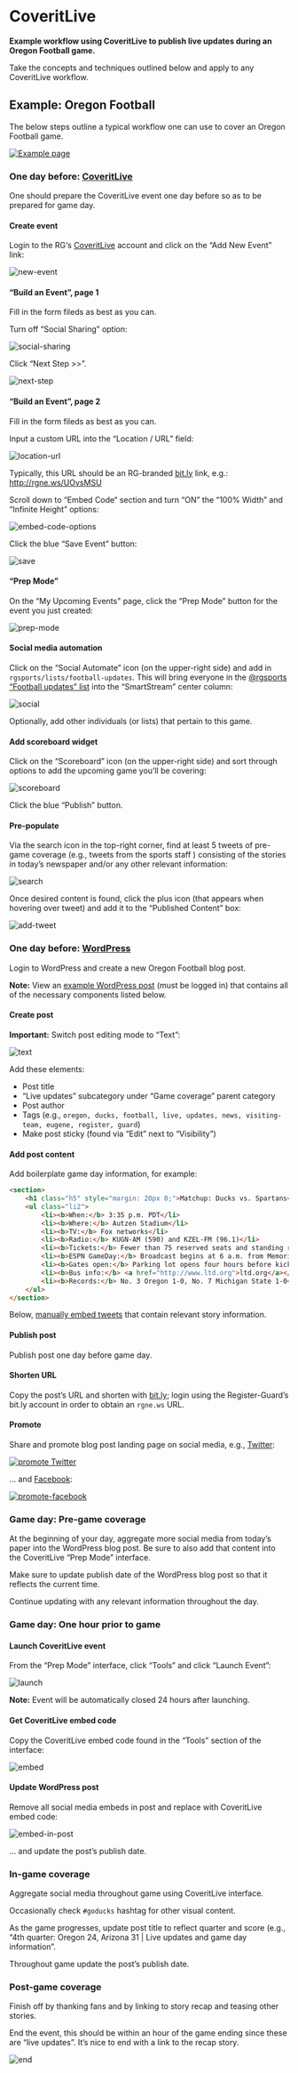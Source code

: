 # CoveritLive

**Example workflow using CoveritLive to publish live updates during an Oregon Football game.**

Take the concepts and techniques outlined below and apply to any CoveritLive workflow.

## Example: Oregon Football

The below steps outline a typical workflow one can use to cover an Oregon Football game.

[![Example page](https://cloud.githubusercontent.com/assets/4853944/4329161/422e346c-3f92-11e4-9f28-1cf35e49b53b.png)](https://cloud.githubusercontent.com/assets/4853944/4329161/422e346c-3f92-11e4-9f28-1cf35e49b53b.png)

### One day before: [CoveritLive](http://www.coveritlive.com/)

One should prepare the CoveritLive event one day before so as to be prepared for game day.

#### Create event

Login to the RG‘s [CoveritLive](http://www.coveritlive.com/) account and click on the “Add New Event” link:

![new-event](https://cloud.githubusercontent.com/assets/218624/4510407/1c3fbc28-4b2a-11e4-923b-2f7cba3fcfb8.gif)

#### “Build an Event”, page 1

Fill in the form fileds as best as you can.

Turn off “Social Sharing” option:

![social-sharing](https://cloud.githubusercontent.com/assets/218624/4484825/9a0d6314-49c0-11e4-8ac1-f8f75cd8470b.png)

Click “Next Step >>”.

![next-step](https://cloud.githubusercontent.com/assets/218624/4510446/7bf5a830-4b2a-11e4-9401-f165266fcc47.gif)

#### “Build an Event”, page 2

Fill in the form fileds as best as you can.

Input a custom URL into the “Location / URL” field:

![location-url](https://cloud.githubusercontent.com/assets/218624/4510471/addfd276-4b2a-11e4-81a7-749523cc4af7.png)

Typically, this URL should be an RG-branded [bit.ly](https://bitly.com/) link, e.g.: <http://rgne.ws/UOvsMSU>

Scroll down to “Embed Code“ section and turn “ON” the “100% Width” and “Infinite Height” options:

![embed-code-options](https://cloud.githubusercontent.com/assets/218624/4510693/109ed13a-4b2d-11e4-99fe-dfd9aa95cdfa.png)

Click the blue “Save Event” button:

![save](https://cloud.githubusercontent.com/assets/218624/4510653/a5553338-4b2c-11e4-85d2-51aeacf7e02a.gif)

#### “Prep Mode”

On the “My Upcoming Events" page, click the “Prep Mode” button for the event you just created:

![prep-mode](https://cloud.githubusercontent.com/assets/218624/4510853/8a5069c0-4b2e-11e4-9830-65c16d46ba45.gif)

#### Social media automation

Click on the “Social Automate” icon (on the upper-right side) and add in `rgsports/lists/football-updates`. This will bring everyone in the [@rgsports](https://twitter.com/rgsports/) [“Football updates” list](https://twitter.com/rgsports/lists/football-updates) into the “SmartStream” center column:

![social](https://cloud.githubusercontent.com/assets/4853944/4328758/2b3753e4-3f8b-11e4-94f6-ebc72351e4b7.gif)

Optionally, add other individuals (or lists) that pertain to this game.

#### Add scoreboard widget

Click on the “Scoreboard” icon (on the upper-right side) and sort through options to add the upcoming game you’ll be covering:

![scoreboard](https://cloud.githubusercontent.com/assets/218624/4510908/050a6044-4b2f-11e4-8d0f-68a0fa6326f5.png)

Click the blue “Publish” button.

#### Pre-populate

Via the search icon in the top-right corner, find at least 5 tweets of pre-game coverage (e.g., tweets from the sports staff ) consisting of the stories in today’s newspaper and/or any other relevant information:

![search](https://cloud.githubusercontent.com/assets/218624/4510993/0a902746-4b30-11e4-8045-4e5db7ad84aa.png)

Once desired content is found, click the plus icon (that appears when hovering over tweet) and add it to the “Published Content” box:

![add-tweet](https://cloud.githubusercontent.com/assets/218624/4512094/5b37f51e-4b3c-11e4-9c81-62cdcbfe31f6.gif)

### One day before: [WordPress](http://blogs.registerguard.com/oregon-football/)

Login to WordPress and create a new Oregon Football blog post.

**Note:** View an [example WordPress post](http://blogs.registerguard.com/oregon-football/?p=21483&preview=true) (must be logged in) that contains all of the necessary components listed below.

#### Create post

**Important:** Switch post editing mode to “Text”:

![text](https://cloud.githubusercontent.com/assets/218624/4511385/2a87561a-4b34-11e4-8c3a-e543b772e8a5.gif)

Add these elements:

* Post title
* “Live updates” subcategory under “Game coverage” parent category
* Post author
* Tags (e.g., `oregon, ducks, football, live, updates, news, visiting-team, eugene, register, guard`)
* Make post sticky (found via “Edit” next to “Visibility”)

#### Add post content

Add boilerplate game day information, for example:

```html
<section>
	<h1 class="h5" style="margin: 20px 0;">Matchup: Ducks vs. Spartans</h1>
	<ul class="li2">
		<li><b>When:</b> 3:35 p.m. PDT</li>
		<li><b>Where:</b> Autzen Stadium</li>
		<li><b>TV:</b> Fox networks</li>
		<li><b>Radio:</b> KUGN-AM (590) and KZEL-FM (96.1)</li>
		<li><b>Tickets:</b> Fewer than 75 reserved seats and standing room only tickets were available Thursday afternoon. Tickets are on sale at the Moshofsky Center and at www.goducks.com</li>
		<li><b>ESPN GameDay:</b> Broadcast begins at 6 a.m. from Memorial Quad.</li>
		<li><b>Gates open:</b> Parking lot opens four hours before kickoff; Moshofsky Center opens three hours before kickoff; and stadium bowl opens 90 minutes before kickoff.</li>
		<li><b>Bus info:</b> <a href="http://www.ltd.org">ltd.org</a></li>
		<li><b>Records:</b> No. 3 Oregon 1-0, No. 7 Michigan State 1-0</li>
	</ul>
</section>
```

Below, [manually embed tweets](https://github.com/rgnewsroom/twitter/tree/gh-pages/embeds) that contain relevant story information.

#### Publish post

Publish post one day before game day.

#### Shorten URL

Copy the post’s URL and shorten with [bit.ly](https://bitly.com/); login using the Register-Guard’s bit.ly account in order to obtain an `rgne.ws` URL.

#### Promote

Share and promote blog post landing page on social media, e.g., [Twitter](https://twitter.com/robertrdenton/status/517719999008346112):

[![promote Twitter](https://cloud.githubusercontent.com/assets/218624/4512230/d7ea4110-4b3d-11e4-9b4e-513ceef7cdf2.png)](https://twitter.com/robertrdenton/status/517719999008346112)

… and [Facebook](https://www.facebook.com/registerguard/posts/10152345753397256):

[![promote-facebook](https://cloud.githubusercontent.com/assets/218624/4512268/3324b1aa-4b3e-11e4-8435-d77629398fc8.png)](https://www.facebook.com/registerguard/posts/10152345753397256)

### Game day: Pre-game coverage

At the beginning of your day, aggregate more social media from today’s paper into the WordPress blog post. Be sure to also add that content into the CoveritLive “Prep Mode” interface.

Make sure to update publish date of the WordPress blog post so that it reflects the current time.

Continue updating with any relevant information throughout the day.

### Game day: One hour prior to game

#### Launch CoveritLive event

From the “Prep Mode” interface, click “Tools” and click “Launch Event”:

![launch](https://cloud.githubusercontent.com/assets/218624/4511608/d08e3996-4b36-11e4-85cd-17d534c60263.gif)

**Note:** Event will be automatically closed 24 hours after launching.

#### Get CoveritLive embed code

Copy the CoveritLive embed code found in the “Tools” section of the interface:

![embed](https://cloud.githubusercontent.com/assets/218624/4511692/d40fc278-4b37-11e4-9dd1-023688659bb2.png)

#### Update WordPress post

Remove all social media embeds in post and replace with CoveritLive embed code:

![embed-in-post](https://cloud.githubusercontent.com/assets/218624/4511720/1b45449c-4b38-11e4-9130-a6f7fd57ba20.png)

… and update the post’s publish date.

### In-game coverage

Aggregate social media throughout game using CoveritLive interface.

Occasionally check `#goducks` hashtag for other visual content.

As the game progresses, update post title to reflect quarter and score (e.g., “4th quarter: Oregon 24, Arizona 31 | Live updates and game day information”.

Throughout game update the post’s publish date.

### Post-game coverage

Finish off by thanking fans and by linking to story recap and teasing other stories.

End the event, this should be within an hour of the game ending since these are “live updates”. It’s nice to end with a link to the recap story.

![end](https://cloud.githubusercontent.com/assets/218624/4511796/fdc5ec90-4b38-11e4-8b9a-dd27801cb0ce.gif)

